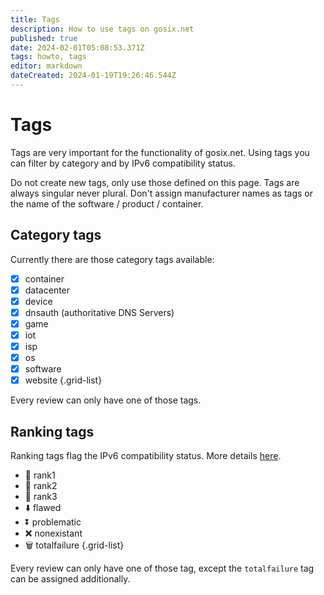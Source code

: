 ```yaml
---
title: Tags
description: How to use tags on gosix.net
published: true
date: 2024-02-01T05:08:53.371Z
tags: howto, tags
editor: markdown
dateCreated: 2024-01-19T19:26:46.544Z
---
```


# Tags

Tags are very important for the functionality of gosix.net. Using tags you can filter by category and by IPv6 compatibility status.

Do not create new tags, only use those defined on this page. Tags are always singular never plural. Don't assign manufacturer names as tags or the name of the software / product / container.

## Category tags
Currently there are those category tags available:

- [x] container
- [x] datacenter
- [x] device
- [x] dnsauth (authoritative DNS Servers)
- [x] game
- [x] iot
- [x] isp 
- [x] os
- [x] software
- [x] website
{.grid-list}

Every review can only have one of those tags.

## Ranking tags
Ranking tags flag the IPv6 compatibility status. More details [here](/howto/ranking).
- :1st_place_medal: rank1
- :2nd_place_medal: rank2
- :3rd_place_medal: rank3
- :arrow_down: flawed
- :arrow_double_down: problematic
- :x: nonexistant
- :wastebasket: totalfailure
{.grid-list}

Every review can only have one of those tag, except the `totalfailure` tag can be assigned additionally. 
